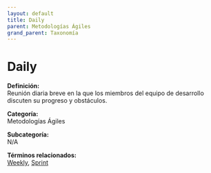 ```yaml
---
layout: default
title: Daily
parent: Metodologías Ágiles
grand_parent: Taxonomía
---
```


# Daily

**Definición:**  
Reunión diaria breve en la que los miembros del equipo de desarrollo discuten su progreso y obstáculos.

**Categoría:**  
Metodologías Ágiles

**Subcategoría:**  
N/A

**Términos relacionados:**  
[Weekly](https://maleniski.github.io/diccionario-angl-tec-mx/docs/taxonomia/metodologías-ágiles/weekly.html), [Sprint](https://maleniski.github.io/diccionario-angl-tec-mx/docs/taxonomia/metodologías-ágiles/sprint.html)
